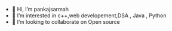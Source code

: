 - 👋 Hi, I’m pankajsarmah
- 👀 I’m interested in c++,web developement,DSA , Java , Python
- 💞️ I’m looking to collaborate on Open source


<!---
pankajgoutam/pankajgoutam is a ✨ special ✨ repository because its `README.md` (this file) appears on your GitHub profile.
You can click the Preview link to take a look at your changes.
--->
